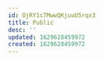 ```yaml
---
id: OjRY1c7MwwQKjuuU5rqx3
title: Public
desc: ''
updated: 1629628459972
created: 1629628459972
---
```



